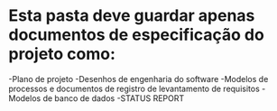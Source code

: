 # Esta pasta deve guardar apenas documentos de especificação do projeto como:
-Plano de projeto
-Desenhos de engenharia do software
-Modelos de processos e documentos de registro de levantamento de requisitos
-Modelos de banco de dados
-STATUS REPORT
